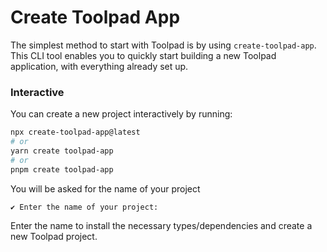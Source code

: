 # Create Toolpad App

The simplest method to start with Toolpad is by using `create-toolpad-app`. This CLI tool enables you to quickly start building a new Toolpad application, with everything already set up.

### Interactive

You can create a new project interactively by running:

```bash
npx create-toolpad-app@latest
# or
yarn create toolpad-app
# or
pnpm create toolpad-app
```

You will be asked for the name of your project

```bash
✔ Enter the name of your project:
```

Enter the name to install the necessary types/dependencies and create a new Toolpad project.
